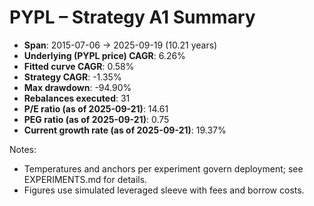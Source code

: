 # PYPL – Strategy A1 Summary

- **Span**: 2015-07-06 → 2025-09-19 (10.21 years)
- **Underlying (PYPL price) CAGR**: 6.26%
- **Fitted curve CAGR**: 0.58%
- **Strategy CAGR**: -1.35%
- **Max drawdown**: -94.90%
- **Rebalances executed**: 31
- **P/E ratio (as of 2025-09-21)**: 14.61
- **PEG ratio (as of 2025-09-21)**: 0.75
- **Current growth rate (as of 2025-09-21)**: 19.37%

Notes:

- Temperatures and anchors per experiment govern deployment; see EXPERIMENTS.md for details.
- Figures use simulated leveraged sleeve with fees and borrow costs.

